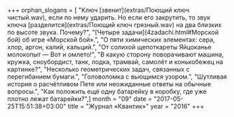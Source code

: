 +++
orphan_slogans = [ "Ключ [звенит](extras/Поющий ключ чистый.wav), если по нему ударить. Но если его закрутить, то звук ключа [разделится](extras/Поющий ключ грязный.wav) на два близких по высоте звука. Почему?", "[Четыре задачи](4zadachi.html#Морской бой) об игре «Морской бой».", "О пяти химических элементах: сера, хлор, аргон, калий, кальций.", "От солихой щепоткареты   Яйцоканье молокопыт —   Вот и омлето!", "В какую сторону поворачивают машина, кружка, сноубордист, танк, лодка, трамвай, самолёт и конькобежец на картинке?", "Несколько геометрических задач, связанных с перегибанием бумаги.", "Головоломка с вьющимся узором.", "Шутливая история о расчётливом Пете или неожиданные ответы на обычные вопросы.", "Как положить ещё одну батарейку в коробку, где уже плотно лежат батарейки?",]
month = "09"
date = "2017-05-25T15:51:38+03:00"
title = "Журнал «Квантик»"
year = "2016"
+++
